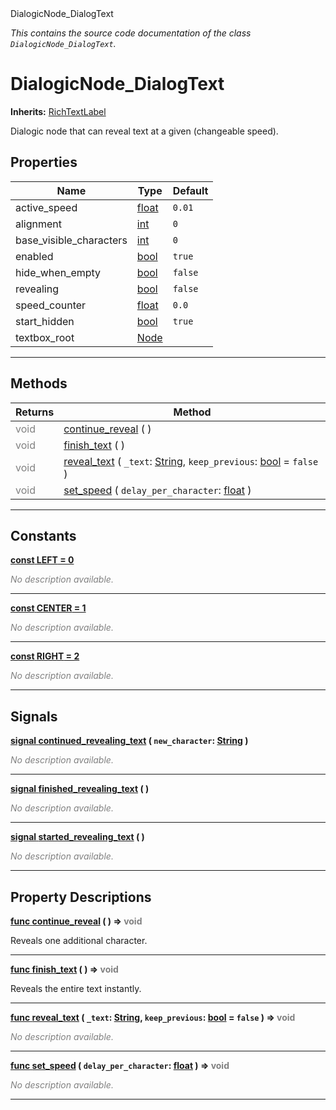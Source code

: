 
<div class="header-banner purple">
<div class="header-label purple">DialogicNode_DialogText</div>
</div>

*This contains the source code documentation of the class `DialogicNode_DialogText`.*
        
# DialogicNode_DialogText
**Inherits:** [RichTextLabel](https://docs.godotengine.org/en/latest/classes/class_richtextlabel.html#class-richtextlabel)

Dialogic node that can reveal text at a given (changeable speed).
## Properties
Name | Type | Default 
--- | --- | --- 
active_speed | [float](https://docs.godotengine.org/en/latest/classes/class_float.html#class-float) |  `0.01` 
alignment | [int](https://docs.godotengine.org/en/latest/classes/class_int.html#class-int) |  `0` 
base_visible_characters | [int](https://docs.godotengine.org/en/latest/classes/class_int.html#class-int) |  `0` 
enabled | [bool](https://docs.godotengine.org/en/latest/classes/class_bool.html#class-bool) |  `true` 
hide_when_empty | [bool](https://docs.godotengine.org/en/latest/classes/class_bool.html#class-bool) |  `false` 
revealing | [bool](https://docs.godotengine.org/en/latest/classes/class_bool.html#class-bool) |  `false` 
speed_counter | [float](https://docs.godotengine.org/en/latest/classes/class_float.html#class-float) |  `0.0` 
start_hidden | [bool](https://docs.godotengine.org/en/latest/classes/class_bool.html#class-bool) |  `true` 
textbox_root | [Node](https://docs.godotengine.org/en/latest/classes/class_node.html#class-node) |   
--- 

## Methods
Returns | Method 
--- | --- 
<span style = "color: gray">void</span> | [<span class="hljs-title">continue_reveal</span>](#property-continue_reveal) ( ) 
<span style = "color: gray">void</span> | [<span class="hljs-title">finish_text</span>](#property-finish_text) ( ) 
<span style = "color: gray">void</span> | [<span class="hljs-title">reveal_text</span>](#property-reveal_text) ( `_text`: [String](https://docs.godotengine.org/en/latest/classes/class_string.html#class-string), `keep_previous`: [bool](https://docs.godotengine.org/en/latest/classes/class_bool.html#class-bool) = `false` ) 
<span style = "color: gray">void</span> | [<span class="hljs-title">set_speed</span>](#property-set_speed) ( `delay_per_character`: [float](https://docs.godotengine.org/en/latest/classes/class_float.html#class-float) ) 
--- 
## Constants


<a class="header" id="constant-LEFT" href="#constant-LEFT">**<span class="hljs-attribute">const</span> <span class="hljs-title">LEFT</span><span class="hljs-comment"> = 0</span>**</a>



 <span style = "color: gray">*No description available.*</span> 

---


<a class="header" id="constant-CENTER" href="#constant-CENTER">**<span class="hljs-attribute">const</span> <span class="hljs-title">CENTER</span><span class="hljs-comment"> = 1</span>**</a>



 <span style = "color: gray">*No description available.*</span> 

---


<a class="header" id="constant-RIGHT" href="#constant-RIGHT">**<span class="hljs-attribute">const</span> <span class="hljs-title">RIGHT</span><span class="hljs-comment"> = 2</span>**</a>



 <span style = "color: gray">*No description available.*</span> 

---

## Signals


<a class="header" id="signal-continued_revealing_text" href="#signal-continued_revealing_text">**<span class="hljs-attribute">signal</span> [<span class="hljs-title">continued_revealing_text</span>](#signal-continued_revealing_text) ( `new_character`: [String](https://docs.godotengine.org/en/latest/classes/class_string.html#class-string) )** </a>



 <span style = "color: gray">*No description available.*</span> 

---



<a class="header" id="signal-finished_revealing_text" href="#signal-finished_revealing_text">**<span class="hljs-attribute">signal</span> [<span class="hljs-title">finished_revealing_text</span>](#signal-finished_revealing_text) ( )** </a>



 <span style = "color: gray">*No description available.*</span> 

---



<a class="header" id="signal-started_revealing_text" href="#signal-started_revealing_text">**<span class="hljs-attribute">signal</span> [<span class="hljs-title">started_revealing_text</span>](#signal-started_revealing_text) ( )** </a>



 <span style = "color: gray">*No description available.*</span> 

---

## Property Descriptions



<a class="header" id="property-continue_reveal" href="#property-continue_reveal">**<span class="hljs-attribute">func</span> [<span class="hljs-title">continue_reveal</span>](#property-continue_reveal) ( )</a>  ⇒ <span style = "color: gray">void</span>** 



Reveals one additional character.

---



<a class="header" id="property-finish_text" href="#property-finish_text">**<span class="hljs-attribute">func</span> [<span class="hljs-title">finish_text</span>](#property-finish_text) ( )</a>  ⇒ <span style = "color: gray">void</span>** 



Reveals the entire text instantly.

---



<a class="header" id="property-reveal_text" href="#property-reveal_text">**<span class="hljs-attribute">func</span> [<span class="hljs-title">reveal_text</span>](#property-reveal_text) ( `_text`: [String](https://docs.godotengine.org/en/latest/classes/class_string.html#class-string), `keep_previous`: [bool](https://docs.godotengine.org/en/latest/classes/class_bool.html#class-bool) = `false` )</a>  ⇒ <span style = "color: gray">void</span>** 



 <span style = "color: gray">*No description available.*</span> 

---



<a class="header" id="property-set_speed" href="#property-set_speed">**<span class="hljs-attribute">func</span> [<span class="hljs-title">set_speed</span>](#property-set_speed) ( `delay_per_character`: [float](https://docs.godotengine.org/en/latest/classes/class_float.html#class-float) )</a>  ⇒ <span style = "color: gray">void</span>** 



 <span style = "color: gray">*No description available.*</span> 

---

